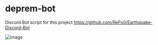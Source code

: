 # deprem-bot

Discord Bot script for this project https://github.com/ReFo0/Earthquake-Discord-Bot

![image](https://github.com/ReFo0/deprem-bot/assets/77904942/563f8fe4-2e06-49c9-b5fe-9365557b7169)
